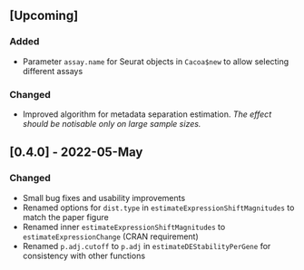## [Upcoming]

### Added

- Parameter `assay.name` for Seurat objects in `Cacoa$new` to allow selecting different assays

### Changed

- Improved algorithm for metadata separation estimation. *The effect should be notisable only on large sample sizes.*

## [0.4.0] - 2022-05-May

### Changed

- Small bug fixes and usability improvements
- Renamed options for `dist.type` in `estimateExpressionShiftMagnitudes` to match the paper figure
- Renamed inner `estimateExpressionShiftMagnitudes` to `estimateExpressionChange` (CRAN requirement)
- Renamed `p.adj.cutoff` to `p.adj` in `estimateDEStabilityPerGene` for consistency with other functions
